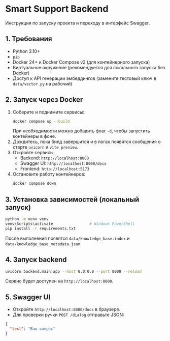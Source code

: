 # Smart Support Backend

Инструкция по запуску проекта и переходу в интерфейс Swagger.

## 1. Требования
- Python 3.10+
- `pip`
- Docker 24+ и Docker Compose v2 (для контейнерного запуска)
- Виртуальное окружение (рекомендуется для локального запуска без Docker)
- Доступ к API генерации эмбеддингов (замените тестовый ключ в `data/vector.py` на рабочий)

## 2. Запуск через Docker
1. Соберите и поднимите сервисы:
   ```bash
   docker compose up --build
   ```
   При необходимости можно добавить флаг `-d`, чтобы запустить контейнеры в фоне.
2. Дождитесь, пока билд завершится и в логах появятся сообщения о старте `uvicorn` и `vite preview`.
3. Откройте сервисы:
   - Backend: `http://localhost:8000`
   - Swagger UI: `http://localhost:8000/docs`
   - Frontend: `http://localhost:5173`
4. Остановите работу контейнеров:
   ```bash
   docker compose down
   ```

## 3. Установка зависимостей (локальный запуск)
```bash
python -m venv venv
venv\Scripts\activate                # Windows PowerShell
pip install -r requirements.txt
```

После выполнения появятся `data/knowledge_base.index` и `data/knowledge_base_metadata.json`.

## 4. Запуск backend
```bash
uvicorn backend.main:app --host 0.0.0.0 --port 8000 --reload
```
Сервис будет доступен на `http://localhost:8000`.

## 5. Swagger UI
- Откройте `http://localhost:8000/docs` в браузере.
- Для проверки ручки `POST /dialog` отправьте JSON:
```json
{
  "text": "Ваш вопрос"
}
```
